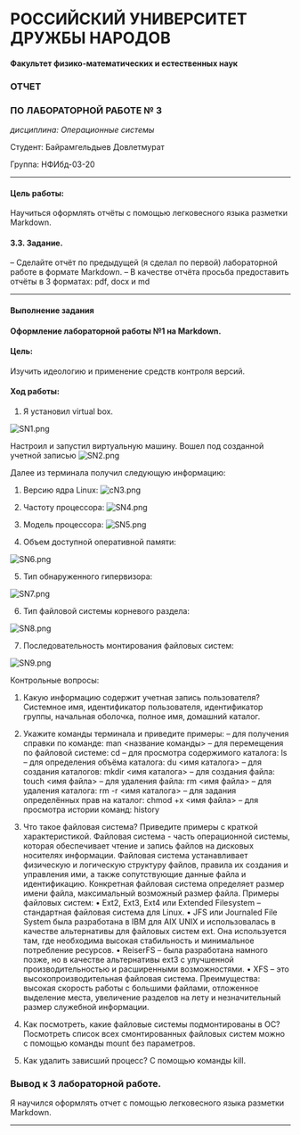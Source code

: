 # РОССИЙСКИЙ УНИВЕРСИТЕТ ДРУЖБЫ НАРОДОВ
#### Факультет физико-математических и естественных наук

### ОТЧЕТ
### ПО ЛАБОРАТОРНОЙ РАБОТЕ № 3

*дисциплина:	Операционные системы*

Студент: Байрамгельдыев Довлетмурат   

Группа: НФИбд-03-20

-----

#### Цель работы:
Научиться оформлять отчёты с помощью легковесного языка разметки Markdown.

#### 3.3. Задание.
– Сделайте отчёт по предыдущей (я сделал по первой) лабораторной работе в формате Markdown.
– В качестве отчёта просьба предоставить отчёты в 3 форматах: pdf, docx и md

----

#### Выполнение задания

#### Оформление лабораторной работы №1 на Markdown.

#### Цель:
Изучить идеологию и применение средств контроля версий.
#### Ход работы:
1. Я установил virtual box.

![SN1.png](https://ic.wampi.ru/2021/05/01/SN1.png)

Настроил и запустил виртуальную машину. Вошел под созданной учетной записью
![SN2.png](https://ic.wampi.ru/2021/05/01/SN2.png)

Далее из терминала получил следующую информацию:

1) Версию ядра Linux:
   ![cN3.png](https://ic.wampi.ru/2021/05/01/cN3.png)


2) Частоту процессора:
![SN4.png](https://ic.wampi.ru/2021/05/01/SN4.png)

3) Модель процессора:
   ![SN5.png](https://ic.wampi.ru/2021/05/01/SN5.png)


4) Объем доступной оперативной памяти: 

![SN6.png](https://ic.wampi.ru/2021/05/01/SN6.png)

5) Тип обнаруженного гипервизора:

![SN7.png](https://ic.wampi.ru/2021/05/01/SN7.png)

6) Тип файловой системы корневого раздела:

![SN8.png](https://ic.wampi.ru/2021/05/01/SN8.png)

7) Последовательность монтирования файловых систем:

![SN9.png](https://ic.wampi.ru/2021/05/01/SN9.png)

Контрольные вопросы:
1) Какую информацию содержит учетная запись пользователя?
   Системное имя, идентификатор пользователя, идентификатор группы, начальная оболочка, полное имя, домашний каталог.

2) Укажите команды терминала и приведите примеры:
    – для получения справки по команде: man <название команды>
    – для перемещения по файловой системе: cd
    – для просмотра содержимого каталога: ls
    – для определения объёма каталога: du <имя каталога>
    – для создания каталогов: mkdir <имя каталога>
    – для создания файла: touch <имя файла>
    – для удаления файла: rm <имя файла>
    – для удаления каталога: rm -r <имя каталога>
    – для задания определённых прав на каталог: chmod +x <имя файла>
    – для просмотра истории команд: history

3) Что такое файловая система? Приведите примеры с краткой характеристикой.
    Файловая система - часть операционной системы, которая обеспечивает чтение и запись файлов на дисковых носителях информации. Файловая система устанавливает физическую и логическую структуру файлов, правила их создания и управления ими, а также сопутствующие данные файла и идентификацию. Конкретная файловая система определяет размер имени файла, максимальный возможный размер файла.
    Примеры файловых систем:
    • Ext2, Ext3, Ext4 или Extended Filesystem – стандартная файловая система                           для Linux.
    • JFS или Journaled File System была разработана в IBM для AIX UNIX и использовалась в качестве альтернативы для файловых систем ext. Она используется там, где необходима высокая стабильность и минимальное потребление ресурсов.
    • ReiserFS – была разработана намного позже, но в качестве альтернативы ext3 с улучшенной производительностью и расширенными возможностями.
    • XFS – это высокопроизводительная файловая система. Преимущества: высокая скорость работы с большими файлами, отложенное выделение места, увеличение разделов на лету и незначительный размер служебной информации.


4) Как посмотреть, какие файловые системы подмонтированы в ОС?
    Посмотреть список всех смонтированных файловых систем можно с помощью команды mount без параметров.

5) Как удалить зависший процесс?
    С помощью команды kill.



### Вывод к 3 лабораторной работе.
Я научился оформлять отчет с помощью легковесного языка разметки Markdown.

------